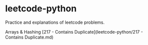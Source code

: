 # leetcode-python
Practice and explanations of leetcode problems.

Arrays & Hashing
[217 - Contains Duplicate](leetcode-python/217 - Contains Duplicate.md)
